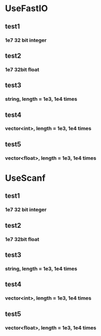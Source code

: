 # UseFastIO
## test1
### 1e7 32 bit integer 

## test2
### 1e7 32bit float

## test3
### string, length = 1e3, 1e4 times

## test4
### vector\<int\>, length = 1e3, 1e4 times

## test5
### vector\<float\>, length = 1e3, 1e4 times

# UseScanf
## test1
### 1e7 32 bit integer 

## test2
### 1e7 32bit float

## test3
### string, length = 1e3, 1e4 times

## test4
### vector\<int\>, length = 1e3, 1e4 times

## test5
### vector\<float\>, length = 1e3, 1e4 times


